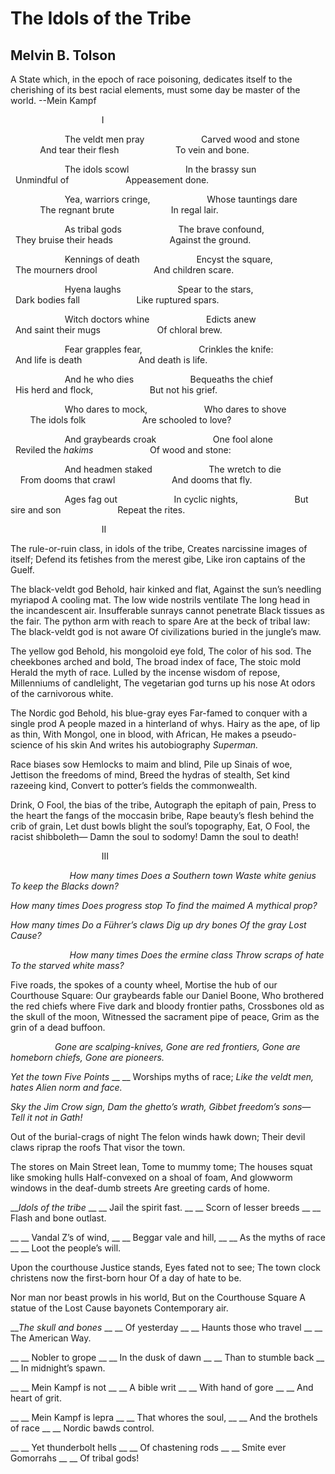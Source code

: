 # The Idols of the Tribe
## Melvin B. Tolson
A State which, in the epoch of race poisoning, dedicates itself to the
cherishing of its best racial elements, must some day be master of the world.
                                                                                                                              --Mein  Kampf

                                     I

                      The veldt men pray
                      Carved wood and stone
                      And tear their flesh
                      To vein and bone.

                      The idols scowl
                      In the brassy sun
                      Unmindful of
                      Appeasement done.

                      Yea, warriors cringe,
                      Whose tauntings dare
                      The regnant brute
                      In regal lair.

                      As tribal gods
                      The brave confound,
                      They bruise their heads
                      Against the ground.

                      Kennings of death
                      Encyst the square,
                      The mourners drool
                      And children scare.

                      Hyena laughs
                      Spear to the stars,
                      Dark bodies fall
                      Like ruptured spars.

                      Witch doctors whine
                      Edicts anew
                      And saint their mugs
                      Of chloral brew.

                      Fear grapples fear,
                      Crinkles the knife:
                      And life is death
                      And death is life.

                      And he who dies
                      Bequeaths the chief
                      His herd and flock,
                      But not his grief.

                      Who dares to mock,
                      Who dares to shove
                      The idols folk
                      Are schooled to love?

                      And graybeards croak
                      One fool alone
                      Reviled the _hakims_
                      Of wood and stone:

                      And headmen staked
                      The wretch to die
                      From dooms that crawl
                      And dooms that fly.

                      Ages fag out
                      In cyclic nights,
                      But sire and son
                      Repeat the rites.


                                     II

The rule-or-ruin class, in idols of the tribe,
Creates narcissine images of itself;
Defend its fetishes from the merest gibe,
Like iron captains of the Guelf.

The black-veldt god
Behold, hair kinked and flat,
Against the sun’s needling myriapod
A cooling mat.
The low wide nostrils ventilate
The long head in the incandescent air.
Insufferable sunrays cannot penetrate
Black tissues as the fair.
The python arm with reach to spare
Are at the beck of tribal law:
The black-veldt god is not aware
Of civilizations buried in the jungle’s maw.

The yellow god
Behold, his mongoloid eye fold,
The color of his sod.
The cheekbones arched and bold,
The broad index of face,
The stoic mold
Herald the myth of race.
Lulled by the incense wisdom of repose,
Millenniums of candlelight,
The vegetarian god turns up his nose
At odors of the carnivorous white.

The Nordic god
Behold, his blue-gray eyes
Far-famed to conquer with a single prod
A people mazed in a hinterland of whys.
Hairy as the ape, of lip as thin,
With Mongol, one in blood, with African,
He makes a pseudo-science of his skin
And writes his autobiography _Superman._

Race biases sow
Hemlocks to maim and blind,
Pile up Sinais of woe,
Jettison the freedoms of mind,
Breed the hydras of stealth,
Set kind razeeing kind,
Convert to potter’s fields the commonwealth.

Drink, O Fool, the bias of the tribe,
Autograph the epitaph of pain,
Press to the heart the fangs of the moccasin bribe,
Rape beauty’s flesh behind the crib of grain,
Let dust bowls blight the soul’s topography,
Eat, O Fool, the racist shibboleth—
Damn the soul to sodomy!
Damn the soul to death!


                                     III

                        _How many times_
 _Does a Southern town_
 _Waste white genius_
 _To keep the Blacks down?_

 _How many times_
 _Does progress stop_
 _To find the maimed_
 _A mythical prop?_

 _How many times_
 _Do a Führer’s claws_
 _Dig up dry bones_
 _Of the gray Lost Cause?_

                        _How many times_
 _Does the ermine class_
 _Throw scraps of hate_
 _To the starved white mass?_

Five roads, the spokes of a county wheel,
Mortise the hub of our Courthouse Square:
Our graybeards fable our Daniel Boone,
Who brothered the red chiefs where
Five dark and bloody frontier paths,
Crossbones old as the skull of the moon,
Witnessed the sacrament pipe of peace,
Grim as the grin of a dead buffoon.

                  _Gone are scalping-knives,_
 _Gone are red frontiers,_
 _Gone are homeborn chiefs,_
 _Gone are pioneers._

 _Yet the town Five Points_
 __ __ Worships myths of race;
 _Like the veldt men, hates_
 _Alien norm and face._

 _Sky the Jim Crow sign,_
 _Dam the ghetto’s wrath,_
 _Gibbet freedom’s sons—_
 _Tell it not in Gath!_

Out of the burial-crags of night
The felon winds hawk down;
Their devil claws riprap the roofs
That visor the town.

The stores on Main Street lean,
Tome to mummy tome;
The houses squat like smoking hulls
Half-convexed on a shoal of foam,
And glowworm windows in the deaf-dumb streets
Are greeting cards of home.

 ___Idols of the tribe_
 __ __ Jail the spirit fast.
 __ __ Scorn of lesser breeds
 __ __ Flash and bone outlast.

 __ __ Vandal Z’s of wind,
 __ __ Beggar vale and hill,
 __ __ As the myths of race
 __ __ Loot the people’s will.

Upon the courthouse Justice stands,
Eyes fated not to see;
The town clock christens now the first-born hour
Of a day of hate to be.

Nor man nor beast prowls in his world,
But on the Courthouse Square
A statue of the Lost Cause bayonets
Contemporary air.

 ___The skull and bones_
 __ __ Of yesterday
 __ __ Haunts those who travel
 __ __ The American Way.

 __ __ Nobler to grope
 __ __ In the dusk of dawn
 __ __ Than to stumble back
 __ __ In midnight’s spawn.

 __ __ Mein Kampf is not
 __ __ A bible writ
 __ __ With hand of gore
 __ __ And heart of grit.

 __ __ Mein Kampf is lepra
 __ __ That whores the soul,
 __ __ And the brothels of race
 __ __ Nordic bawds control.

 __ __ Yet thunderbolt hells
 __ __ Of chastening rods
 __ __ Smite ever Gomorrahs
 __ __ Of tribal gods!